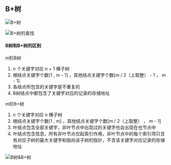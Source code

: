 ## B+树

![B+树](D:\笔记\数据结构\思维导图\B+树.png)



![B+树的查找](D:\笔记\数据结构\思维导图\B+树的查找.png)



#### B树和B+树的区别

*m*阶B树

1. n 个关键字对应 n + 1 棵子树
2. 根结点关键字个数[1 , m - 1] ，其他结点关键字个数[m / 2（上取整） - 1 ， m - 1]
3. 各结点所包含的关键字是不重复的
4. B树结点中都包含了关键字对应的记录的存储地址



*m*阶B+树

1. n 个关键字对应 n 棵子树
2. 根结点关键字个数[1 , m] ，其他结点关键字个数[m / 2（上取整） ， m - 1]
3. 叶结点包含全部关键字，非叶节点中出现过的关键字也会出现在也节点中
4. 叶结点包含信息，所有非叶节点仅起索引作用，非叶节点中的每个索引项只含有对应子树的最大关键字和指向该子树的指针，不含该关键字对应记录的存储地址



![B树&B+树](D:\笔记\数据结构\思维导图\B树&B+树.png)